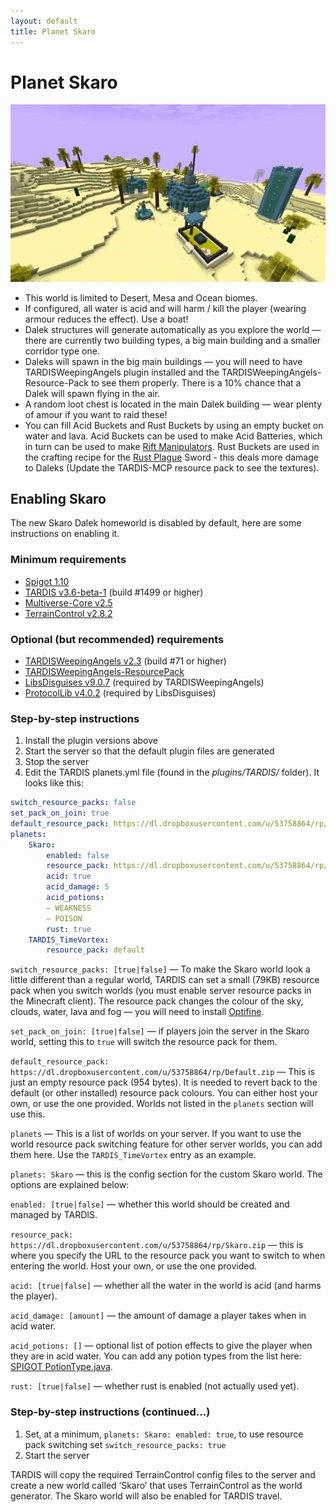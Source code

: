 ```yaml
---
layout: default
title: Planet Skaro
---
```


# Planet Skaro

![planet skaro](images/docs/skaro.jpg)

- This world is limited to Desert, Mesa and Ocean biomes.
- If configured, all water is acid and will harm / kill the player (wearing armour reduces the effect). Use a boat!
- Dalek structures will generate automatically as you explore the world — there are currently two building types, a big main building and a smaller corridor type one.
- Daleks will spawn in the big main buildings — you will need to have TARDISWeepingAngels plugin installed and the TARDISWeepingAngels-Resource-Pack to see them properly. There is a 10% chance that a Dalek will spawn flying in the air.
- A random loot chest is located in the main Dalek building — wear plenty of amour if you want to raid these!
- You can fill Acid Buckets and Rust Buckets by using an empty bucket on water and lava. Acid Buckets can be used to make Acid Batteries, which in turn can be used to make [Rift Manipulators](rift-manipulator.html). Rust Buckets are used in the crafting recipe for the [Rust Plague](http://tardis.wikia.com/wiki/Rust_plague) Sword - this deals more damage to Daleks (Update the TARDIS-MCP resource pack to see the textures).

## Enabling Skaro

The new Skaro Dalek homeworld is disabled by default, here are some instructions on enabling it.

### Minimum requirements

- [Spigot 1.10](https://www.spigotmc.org/threads/spigot-craftbukkit-bungeecord-1-10.154136/)
- [TARDIS v3.6-beta-1](http://tardisjenkins.duckdns.org:8080/job/TARDIS/lastSuccessfulBuild/me.eccentric_nz.TARDIS%24TARDIS/) (build #1499 or higher)
- [Multiverse-Core v2.5](https://ci.onarandombox.com/view/Multiverse/job/Multiverse-Core/)
- [TerrainControl v2.8.2](http://build.mctcp.com/job/TerrainControl%20-%20Master%20-%20Gradle/default/)

### Optional (but recommended) requirements

- [TARDISWeepingAngels v2.3](http://tardisjenkins.duckdns.org:8080/job/TARDISWeepingAngels/lastSuccessfulBuild/me.eccentric_nz.tardisweepingangels%24TARDISWeepingAngels/) (build #71 or higher)
- [TARDISWeepingAngels-ResourcePack](https://github.com/eccentricdevotion/TARDISWeepingAngels-Resource-Pack)
- [LibsDisguises v9.0.7](https://www.spigotmc.org/resources/libs-disguises.81/) (required by TARDISWeepingAngels)
- [ProtocolLib v4.0.2](https://www.spigotmc.org/resources/protocollib.1997/) (required by LibsDisguises)

### Step-by-step instructions

1. Install the plugin versions above
2. Start the server so that the default plugin files are generated
3. Stop the server
4. Edit the TARDIS planets.yml file (found in the _plugins/TARDIS/_ folder). It looks like this:

```yaml
switch_resource_packs: false
set_pack_on_join: true
default_resource_pack: https://dl.dropboxusercontent.com/u/53758864/rp/Default.zip
planets:
    Skaro:
        enabled: false
        resource_pack: https://dl.dropboxusercontent.com/u/53758864/rp/Skaro.zip
        acid: true
        acid_damage: 5
        acid_potions:
        — WEAKNESS
        — POISON
        rust: true
    TARDIS_TimeVortex:
        resource_pack: default
```

`switch_resource_packs: [true|false]` — To make the Skaro world look a little different than a regular world, TARDIS can set a small (79KB) resource pack when you switch worlds (you must enable server resource packs in the Minecraft client). The resource pack changes the colour of the sky, clouds, water, lava and fog — you will need to install [Optifine](http://www.minecraftforum.net/forums/mapping-and-modding/minecraft-mods/1272953).

`set_pack_on_join: [true|false]` — if players join the server in the Skaro world, setting this to `true` will switch the resource pack for them.

`default_resource_pack: https://dl.dropboxusercontent.com/u/53758864/rp/Default.zip` — This is just an empty resource pack (954 bytes). It is needed to revert back to the default (or other installed) resource pack colours. You can either host your own, or use the one provided. Worlds not listed in the `planets` section will use this.

`planets` — This is a list of worlds on your server. If you want to use the world resource pack switching feature for other server worlds, you can add them here. Use the `TARDIS_TimeVortex` entry as an example.

`planets: Skaro` — this is the config section for the custom Skaro world. The options are explained below:

`enabled: [true|false]` — whether this world should be created and managed by TARDIS.

`resource_pack: https://dl.dropboxusercontent.com/u/53758864/rp/Skaro.zip` — this is where you specify the URL to the resource pack you want to switch to when entering the world. Host your own, or use the one provided.

`acid: [true|false]` — whether all the water in the world is acid (and harms the player).

`acid_damage: [amount]` — the amount of damage a player takes when in acid water.

`acid_potions: []` — optional list of potion effects to give the player when they are in acid water. You can add any potion types from the list here: [SPIGOT PotionType.java](https://hub.spigotmc.org/stash/projects/SPIGOT/repos/bukkit/browse/src/main/java/org/bukkit/potion/PotionType.java).

`rust: [true|false]` — whether rust is enabled (not actually used yet).

### Step-by-step instructions (continued...)

1. Set, at a minimum, `planets: Skaro: enabled: true`, to use resource pack switching set `switch_resource_packs: true`
2. Start the server

TARDIS will copy the required TerrainControl config files to the server and create a new world called ‘Skaro’ that uses TerrainControl as the world generator. The Skaro world will also be enabled for TARDIS travel.
